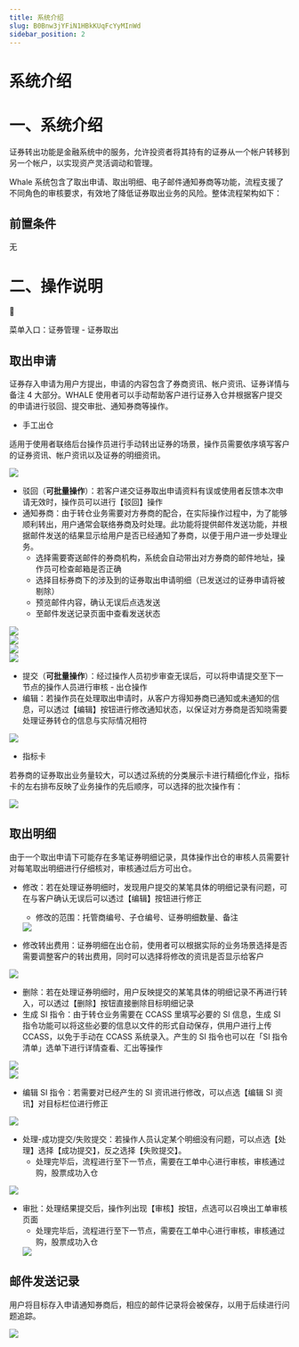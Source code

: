 ```yaml
---
title: 系统介绍
slug: B0Bnw3jYFiN1HBkKUqFcYyMInWd
sidebar_position: 2
---
```



# 系统介绍

# 一、系统介绍

证券转出功能是金融系统中的服务，允许投资者将其持有的证券从一个帐户转移到另一个帐户，以实现资产灵活调动和管理。

Whale 系统包含了取出申请、取出明细、电子邮件通知券商等功能，流程支援了不同角色的审核要求，有效地了降低证券取出业务的风险。整体流程架构如下：

## 前置条件

无

# 二、操作说明

<div class="callout callout-bg-6 callout-border-6">
<div class='callout-emoji'>📍</div>
<p>菜单入口：证券管理 - 证券取出</p>
</div>

## 取出申请

证券存入申请为用户方提出，申请的内容包含了券商资讯、帐户资讯、证券详情与备注 4 大部分。WHALE 使用者可以手动帮助客户进行证券入仓并根据客户提交的申请进行驳回、提交审批、通知券商等操作。

- 手工出仓

适用于使用者联络后台操作员进行手动转出证券的场景，操作员需要依序填写客户的证券资讯、帐户资讯以及证券的明细资讯。

<img src="/assets/Af21bbn2wos38QxriuPcKQB6nTc.png" src-width="2356" src-height="2457" align="center"/>

- 驳回（**可批量操作**）：若客户递交证券取出申请资料有误或使用者反馈本次申请无效时，操作员可以进行【驳回】操作
- 通知券商：由于转仓业务需要对方券商的配合，在实际操作过程中，为了能够顺利转出，用户通常会联络券商及时处理。此功能将提供邮件发送功能，并根据邮件发送的结果显示给用户是否已经通知了券商，以便于用户进一步处理业务。
    - 选择需要寄送邮件的券商机构，系统会自动带出对方券商的邮件地址，操作员可检查邮箱是否正确
    - 选择目标券商下的涉及到的证券取出申请明细（已发送过的证券申请将被剔除）
    - 预览邮件内容，确认无误后点选发送
    - 至邮件发送记录页面中查看发送状态

<div class="flex gap-3 columns-2" column-size="2">
<div class="w-[49%]" width-ratio="49">
<img src="/assets/EMhJbFBOeoy5haxv5ZMcdzHjnlf.png" src-width="3834" src-height="1856" align="center"/>
</div>
<div class="w-[49%]" width-ratio="49">
<img src="/assets/BS1bbuGeZow9OvxCPYFcoFKbniR.png" src-width="3826" src-height="1856" align="center"/>
</div>
</div>

<div class="flex gap-3 columns-2" column-size="2">
<div class="w-[50%]" width-ratio="50">
<img src="/assets/T3PsbXy67ojtK9xEhVicS9A6nec.png" src-width="3820" src-height="1852" align="center"/>
</div>
<div class="w-[50%]" width-ratio="50">
<img src="/assets/Qkrqbuf8zohtKGxxHNrcVwFnntd.png" src-width="3820" src-height="1832" align="center"/>
</div>
</div>

- 提交（**可批量操作**）：经过操作人员初步审查无误后，可以将申请提交至下一节点的操作人员进行审核 - 出仓操作
- 编辑：若操作员在处理取出申请时，从客户方得知券商已通知或未通知的信息，可以透过【编辑】按钮进行修改通知状态，以保证对方券商是否知晓需要处理证券转仓的信息与实际情况相符

<img src="/assets/SLrBbbrQHoO4uaxwQqvcdu8vnWg.png" src-width="3836" src-height="1854" align="center"/>

- 指标卡

若券商的证券取出业务量较大，可以透过系统的分类展示卡进行精细化作业，指标卡的左右排布反映了业务操作的先后顺序，可以选择的批次操作有：

<img src="/assets/IXw0bfYNHo4DvNx1wA9cwHyonZg.png" src-width="3834" src-height="1786" align="center"/>

## 取出明细

由于一个取出申请下可能存在多笔证券明细记录，具体操作出仓的审核人员需要针对每笔取出明细进行仔细核对，审核通过后方可出仓。

- 修改：若在处理证券明细时，发现用户提交的某笔具体的明细记录有问题，可在与客户确认无误后可以透过【编辑】按钮进行修正
    - 修改的范围：托管商编号、子仓编号、证券明细数量、备注
    <img src="/assets/Gu1nbcswmokIYnxr7v5cLvYenzc.png" src-width="3782" src-height="1122" align="center"/>

- 修改转出费用：证券明细在出仓前，使用者可以根据实际的业务场景选择是否需要调整客户的转出费用，同时可以选择将修改的资讯是否显示给客户

<img src="/assets/U4JbbbYJ0o6XWqxEghUcnrl0n5e.png" src-width="3826" src-height="1524" align="center"/>

- 删除：若在处理证券明细时，用户反映提交的某笔具体的明细记录不再进行转入，可以透过【删除】按钮直接删除目标明细记录
- 生成 SI 指令：由于转仓业务需要在 CCASS 里填写必要的 SI 信息，生成 SI 指令功能可以将这些必要的信息以文件的形式自动保存，供用户进行上传 CCASS，以免于手动在 CCASS 系统录入。产生的 SI 指令也可以在「SI 指令清单」选单下进行详情查看、汇出等操作

<div class="flex gap-3 columns-2" column-size="2">
<div class="w-[50%]" width-ratio="50">
<img src="/assets/RZp7bd2GiouBPHxdhAbcet9dn0J.png" src-width="3782" src-height="1116" align="center"/>
</div>
<div class="w-[50%]" width-ratio="50">
<img src="/assets/HcAHb9bv5oHWEWxDJLyc6TzDngh.png" src-width="3818" src-height="1146" align="center"/>
</div>
</div>

- 编辑 SI 指令：若需要对已经产生的 SI 资讯进行修改，可以点选【编辑 SI 资讯】对目标栏位进行修正

<img src="/assets/LxDCb6Naiozxnex5Ukwc1DZTnCc.png" src-width="3818" src-height="1638" align="center"/>

- 处理-成功提交/失败提交：若操作人员认定某个明细没有问题，可以点选【处理】选择【成功提交】，反之选择【失败提交】。
    - 处理完毕后，流程进行至下一节点，需要在工单中心进行审核，审核通过购，股票成功入仓

<img src="/assets/Cr4Yb44tfopXK5xkAmbckPvJnQf.jpeg" src-width="3816" src-height="1468" align="center"/>

- 审批：处理结果提交后，操作列出现【审核】按钮，点选可以召唤出工单审核页面
    - 处理完毕后，流程进行至下一节点，需要在工单中心进行审核，审核通过购，股票成功入仓
    <img src="/assets/SpVQbawr1oiiHExTgEvc3j1Jnrg.png" src-width="3822" src-height="1864" align="center"/>

## 邮件发送记录

用户将目标存入申请通知券商后，相应的邮件记录将会被保存，以用于后续进行问题追踪。

<img src="/assets/C682bVwn1oBU27xOGJ7cwI1Onde.png" src-width="3830" src-height="1476" align="center"/>

